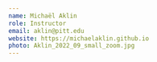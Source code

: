 ```yaml
---
name: Michaël Aklin
role: Instructor
email: aklin@pitt.edu
website: https://michaelaklin.github.io
photo: Aklin_2022_09_small_zoom.jpg
---
```


<!-- [Schedule an appointment](#){: .btn .btn-outline } -->
